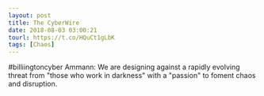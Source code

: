 ```yaml
---
layout: post
title: The CyberWire
date: 2018-08-03 03:00:21
tourl: https://t.co/HQuCt1gLbK
tags: [Chaos]
---
```

#billiingtoncyber Ammann: We are designing against a rapidly evolving threat from "those who work in darkness" with a "passion" to foment chaos and disruption.